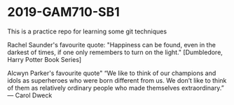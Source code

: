 # 2019-GAM710-SB1
This is a practice repo for learning some git techniques

Rachel Saunder's favourite quote: "Happiness can be found, even in the darkest of times, if one only remembers to turn on the light." [Dumbledore, Harry Potter Book Series]

Alcwyn Parker's favourite quote" “We like to think of our champions and idols as superheroes who were born different from us. We don’t like to think of them as relatively ordinary people who made themselves extraordinary.”
― Carol Dweck
